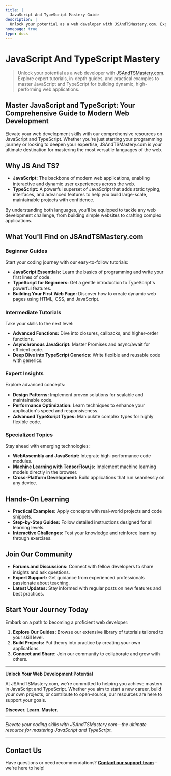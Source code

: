 ```yaml
---
title: |
  JavaScript And TypeScript Mastery Guide
description: |
  Unlock your potential as a web developer with JSAndTSMastery.com. Explore expert tutorials, in-depth guides, and practical examples to master JavaScript and TypeScript for building dynamic, high-performing web applications.
homepage: true
type: docs
---
```


# JavaScript And TypeScript Mastery

> Unlock your potential as a web developer with [JSAndTSMastery.com](). Explore expert tutorials, in-depth guides, and practical examples to master JavaScript and TypeScript for building dynamic, high-performing web applications.

## **Master JavaScript and TypeScript:** Your Comprehensive Guide to Modern Web Development

Elevate your web development skills with our comprehensive resources on JavaScript and TypeScript. Whether you're just starting your programming journey or looking to deepen your expertise, JSAndTSMastery.com is your ultimate destination for mastering the most versatile languages of the web.

## Why JS And TS?

- **JavaScript:** The backbone of modern web applications, enabling interactive and dynamic user experiences across the web.
- **TypeScript:** A powerful superset of JavaScript that adds static typing, interfaces, and advanced features to help you build large-scale, maintainable projects with confidence.

By understanding both languages, you'll be equipped to tackle any web development challenge, from building simple websites to crafting complex applications.

## What You'll Find on JSAndTSMastery.com

### Beginner Guides

Start your coding journey with our easy-to-follow tutorials:

- **JavaScript Essentials:** Learn the basics of programming and write your first lines of code.
- **TypeScript for Beginners:** Get a gentle introduction to TypeScript's powerful features.
- **Building Your First Web Page:** Discover how to create dynamic web pages using HTML, CSS, and JavaScript.

### Intermediate Tutorials

Take your skills to the next level:

- **Advanced Functions:** Dive into closures, callbacks, and higher-order functions.
- **Asynchronous JavaScript:** Master Promises and async/await for efficient code.
- **Deep Dive into TypeScript Generics:** Write flexible and reusable code with generics.

### Expert Insights

Explore advanced concepts:

- **Design Patterns:** Implement proven solutions for scalable and maintainable code.
- **Performance Optimization:** Learn techniques to enhance your application's speed and responsiveness.
- **Advanced TypeScript Types:** Manipulate complex types for highly flexible code.

### Specialized Topics

Stay ahead with emerging technologies:

- **WebAssembly and JavaScript:** Integrate high-performance code modules.
- **Machine Learning with TensorFlow.js:** Implement machine learning models directly in the browser.
- **Cross-Platform Development:** Build applications that run seamlessly on any device.

## Hands-On Learning

- **Practical Examples:** Apply concepts with real-world projects and code snippets.
- **Step-by-Step Guides:** Follow detailed instructions designed for all learning levels.
- **Interactive Challenges:** Test your knowledge and reinforce learning through exercises.

## Join Our Community

- **Forums and Discussions:** Connect with fellow developers to share insights and ask questions.
- **Expert Support:** Get guidance from experienced professionals passionate about teaching.
- **Latest Updates:** Stay informed with regular posts on new features and best practices.

## Start Your Journey Today

Embark on a path to becoming a proficient web developer:

1. **Explore Our Guides:** Browse our extensive library of tutorials tailored to your skill level.
2. **Build Projects:** Put theory into practice by creating your own applications.
3. **Connect and Share:** Join our community to collaborate and grow with others.

---

**Unlock Your Web Development Potential**

At JSAndTSMastery.com, we're committed to helping you achieve mastery in JavaScript and TypeScript. Whether you aim to start a new career, build your own projects, or contribute to open-source, our resources are here to support your goals.

**Discover. Learn. Master.**

---

*Elevate your coding skills with JSAndTSMastery.com—the ultimate resource for mastering JavaScript and TypeScript.*

---

## Contact Us

Have questions or need recommendations? **[Contact our support team](mailto:info@tokenizer.ca?subject=JSAndTSMastery.com)** – we're here to help!
